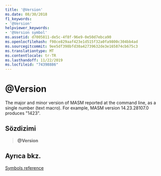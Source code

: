```yaml
---
title: '@Version'
ms.date: 08/30/2018
f1_keywords:
- '@Version'
helpviewer_keywords:
- '@Version symbol'
ms.assetid: d7005811-de5c-4f8f-96e9-0e50d7ebca90
ms.openlocfilehash: f98ce829aaf423e1d515f32a0fa9800c304bb4ad
ms.sourcegitcommit: 9ee5df398bfd30a42739632de3e165874cb675c3
ms.translationtype: MT
ms.contentlocale: tr-TR
ms.lasthandoff: 11/22/2019
ms.locfileid: "74398886"
---
```

# <a name="version"></a>\@Version

The major and minor version of MASM reported at the command line, as a single number (text macro). For example, MASM version 14.23.28107.0 produces "1423".

## <a name="syntax"></a>Sözdizimi

> **\@Version**

## <a name="see-also"></a>Ayrıca bkz.

[Symbols reference](symbols-reference.md)
